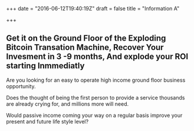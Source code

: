 +++
date = "2016-06-12T19:40:19Z"
draft = false
title = "Information A"

+++
<div class="Information-subtitle">
  <h2>Get it on the Ground Floor of the Exploding Bitcoin Transation Machine, Recover Your Invesment in 3 -9 months, And explode your ROI starting Inmmediatly</h2>
</div>
<div class="u-row">
  <div class="u-column u-column--hd3">
    <div class="Information-info"></div>
  </div>
  <div class="u-column u-column--hd9">
    <div class="Information-info">
      <p>Are you looking for an easy to operate high income ground floor business opportunity.</p>
      <p>Does the thought of being the first person to provide a service thousands are already crying for, and millions more will need.</p>
      <p>Would passive income coming your way on a regular basis improve your present and future life style level?</p>
    </div>
  </div>
</div>
